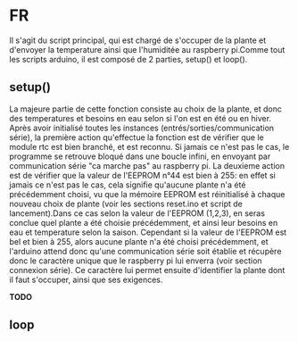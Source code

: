 # FR
Il s'agit du script principal, qui est chargé de s'occuper de la plante et d'envoyer la temperature ainsi que l'humiditée au raspberry pi.Comme tout les scripts arduino, il est composé de 2 parties, setup() et loop().
## setup()

La majeure partie de cette fonction consiste au choix de la plante, et donc des temperatures et besoins en eau selon si l'on est en été ou en hiver.
Après avoir initialisé toutes les instances (entrés/sorties/communication série), la première action qu'effectue la fonction est de vérifier que le module rtc est bien branché, et est reconnu. Si jamais ce n'est pas le cas, le programme se retrouve bloqué dans une boucle infini, en envoyant par communication série "ca marche pas" au raspberry pi. La deuxieme action est de vérifier que la valeur de l'EEPROM n°44 est bien à 255: en effet si jamais ce n'est pas le cas, cela signifie qu'aucune plante n'a été précédemment choisi, vu que la mémoire EEPROM est réinitialisé à chaque nouveau choix de plante (voir les sections reset.ino et script de lancement).Dans ce cas selon la valeur de l'EEPROM (1,2,3), en seras conclue quel plante a été choisie précédemment, et ainsi leur besoins en eau et temperature selon la saison. Cependant si la valeur de l'EEPROM est bel et bien à 255, alors aucune plante n'a été choisi précédemment, et l'arduino attend donc qu'une communication série soit établie et récupère donc le caractère unique que le raspberry pi lui enverra (voir section connexion série). Ce caractère lui permet ensuite d'identifier la plante dont il faut s'occuper, ainsi que ses exigences.

**TODO**
## loop